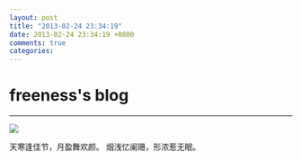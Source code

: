 ```yaml
---
layout: post
title: "2013-02-24 23:34:19"
date: 2013-02-24 23:34:19 +0800
comments: true
categories: 
---
```


# freeness's blog

----------

![](http://okqmqrbgo.bkt.clouddn.com/201302242334191.jpg)

>
天寒逢佳节，​月盈舞欢颜。 烟浅忆阑珊，形浓惹无眠。